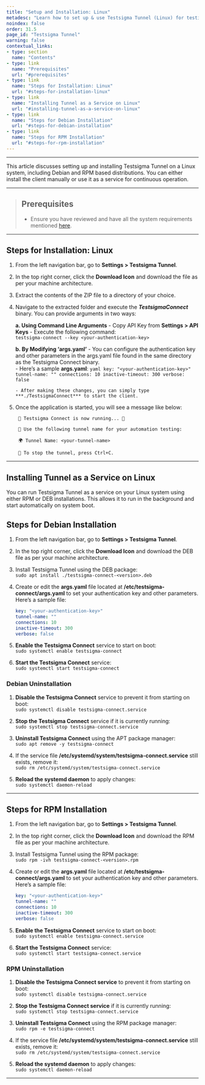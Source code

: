 ```yaml
---
title: "Setup and Installation: Linux"
metadesc: "Learn how to set up & use Testsigma Tunnel (Linux) for testing of locally hosted applications across real browsers, bypassing firewalls & proxy restrictions."
noindex: false
order: 31.5
page_id: "Testsigma Tunnel"
warning: false
contextual_links:
- type: section
  name: "Contents"
- type: link
  name: "Prerequisites"
  url: "#prerequisites"
- type: link
  name: "Steps for Installation: Linux"
  url: "#steps-for-installation-linux"
- type: link
  name: "Installing Tunnel as a Service on Linux"
  url: "#installing-tunnel-as-a-service-on-linux"
- type: link
  name: "Steps for Debian Installation"
  url: "#steps-for-debian-installation"
- type: link
  name: "Steps for RPM Installation"
  url: "#steps-for-rpm-installation"
---
```


---

This article discusses setting up and installing Testsigma Tunnel on a Linux system, including Debian and RPM based distributions. You can either install the client manually or use it as a service for continuous operation.

---

> ## **Prerequisites**
> 
> - Ensure you have reviewed and have all the system requirements mentioned [here](https://testsigma.com/docs/testsigma-tunnel/key-components/).

---
## **Steps for Installation: Linux**

1. From the left navigation bar, go to **Settings > Testsigma Tunnel**. 

2. In the top right corner, click the **Download Icon** and download the file as per your machine architecture. 

3. Extract the contents of the ZIP file to a directory of your choice.

4. Navigate to the extracted folder and execute the ***TestsigmaConnect*** binary. You can provide arguments in two ways:

    **a. Using Command Line Arguments**
       - Copy API Key from **Settings > API Keys** 
       - Execute the following command: <br>
         ```testsigma-connect --key <your-authentication-key>```

    **b. By Modifying ‘args.yaml’**
       - You can configure the authentication key and other parameters in the args.yaml file found in the same directory as the Testsigma Connect binary.  
       - Here’s a sample **args.yaml**:
         ```yaml
         key: "<your-authentication-key>"
         tunnel-name: ""
         connections: 10
         inactive-timeout: 300
         verbose: false
         ```
         
       - After making these changes, you can simply type ***./TestsigmaConnect*** to start the client.


5. Once the application is started, you will see a message like below:

   ```
    🚀 Testsigma Connect is now running... 🚀

    🔑 Use the following tunnel name for your automation testing:
   
    🌍 Tunnel Name: <your-tunnel-name>
   
    🛑 To stop the tunnel, press Ctrl+C.
   ```

---

## **Installing Tunnel as a Service on Linux**

You can run Testsigma Tunnel as a service on your Linux system using either RPM or DEB installations. This allows it to run in the background and start automatically on system boot. 

## **Steps for Debian Installation**

1. From the left navigation bar, go to **Settings > Testsigma Tunnel**.

2. In the top right corner, click the **Download Icon** and download the DEB file as per your machine architecture. 

3. Install Testsigma Tunnel using the DEB package: <br>
   ```sudo apt install ./testsigma-connect-<version>.deb```

4. Create or edit the **args.yaml** file located at **/etc/testsigma-connect/args.yaml** to set your authentication key and other parameters. Here’s a sample file:
   ```yaml
   key: "<your-authentication-key>"
   tunnel-name: ""
   connections: 10
   inactive-timeout: 300
   verbose: false

5. **Enable the Testsigma Connect** service to start on boot: <br>
   ```sudo systemctl enable testsigma-connect```

6. **Start the Testsigma Connect** service: <br>
   ```sudo systemctl start testsigma-connect```

### **Debian Uninstallation**

1. **Disable the Testsigma Connect** service to prevent it from starting on boot: <br>
   ```sudo systemctl disable testsigma-connect.service```

2. **Stop the Testsigma Connect** service if it is currently running: <br>
   ```sudo systemctl stop testsigma-connect.service```

3. **Uninstall Testsigma Connect** using the APT package manager: <br>
   ```sudo apt remove -y testsigma-connect```

4. If the service file **/etc/systemd/system/testsigma-connect.service** still exists, remove it: <br>
   ```sudo rm /etc/systemd/system/testsigma-connect.service```

5. **Reload the systemd daemon** to apply changes: <br>
   ```sudo systemctl daemon-reload```

---


## **Steps for RPM Installation**

1. From the left navigation bar, go to **Settings > Testsigma Tunnel**.

2. In the top right corner, click the **Download Icon** and download the RPM file as per your machine architecture. 

3. Install Testsigma Tunnel using the RPM package: <br>
   ```sudo rpm -ivh testsigma-connect-<version>.rpm```

4. Create or edit the **args.yaml** file located at **/etc/testsigma-connect/args.yaml** to set your authentication key and other parameters. Here’s a sample file:
   ```yaml
   key: "<your-authentication-key>"
   tunnel-name: ""
   connections: 10
   inactive-timeout: 300
   verbose: false

5. **Enable the Testsigma Connect** service to start on boot: <br>
   ```sudo systemctl enable testsigma-connect.service```

6. **Start the Testsigma Connect** service: <br>
   ```sudo systemctl start testsigma-connect.service```


### **RPM Uninstallation**

1. **Disable the Testsigma Connect service** to prevent it from starting on boot: <br>
   ```sudo systemctl disable testsigma-connect.service```

2. **Stop the Testsigma Connect service** if it is currently running: <br>
   ```sudo systemctl stop testsigma-connect.service```

3. **Uninstall Testsigma Connect** using the RPM package manager: <br>
   ```sudo rpm -e testsigma-connect```

4. If the service file **/etc/systemd/system/testsigma-connect.service** still exists, remove it: <br>
   ```sudo rm /etc/systemd/system/testsigma-connect.service```

5. **Reload the systemd daemon** to apply changes: <br>
   ```sudo systemctl daemon-reload```

---